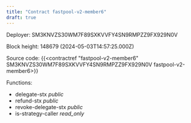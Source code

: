 ```yaml
---
title: "Contract fastpool-v2-member6"
draft: true
---
```

Deployer: SM3KNVZS30WM7F89SXKVVFY4SN9RMPZZ9FX929N0V


 



Block height: 148679 (2024-05-03T14:57:25.000Z)

Source code: {{<contractref "fastpool-v2-member6" SM3KNVZS30WM7F89SXKVVFY4SN9RMPZZ9FX929N0V fastpool-v2-member6>}}

Functions:

* delegate-stx _public_
* refund-stx _public_
* revoke-delegate-stx _public_
* is-strategy-caller _read_only_
